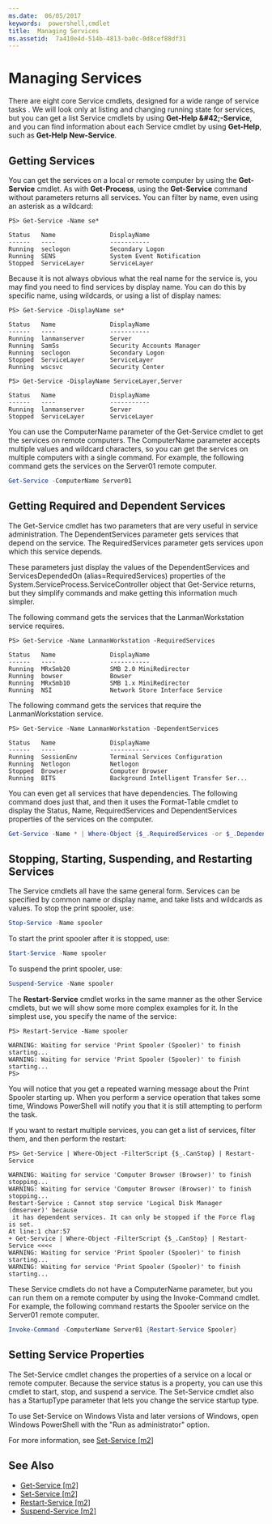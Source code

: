 ```yaml
---
ms.date:  06/05/2017
keywords:  powershell,cmdlet
title:  Managing Services
ms.assetid:  7a410e4d-514b-4813-ba0c-0d8cef88df31
---
```

# Managing Services

There are eight core Service cmdlets, designed for a wide range of service tasks . We will look only at listing and changing running state for services, but you can get a list Service cmdlets by using **Get-Help \&#42;-Service**, and you can find information about each Service cmdlet by using **Get-Help<Cmdlet-Name>**, such as **Get-Help New-Service**.

## Getting Services

You can get the services on a local or remote computer by using the **Get-Service** cmdlet. As with **Get-Process**, using the **Get-Service** command without parameters returns all services. You can filter by name, even using an asterisk as a wildcard:

```
PS> Get-Service -Name se*

Status   Name               DisplayName
------   ----               -----------
Running  seclogon           Secondary Logon
Running  SENS               System Event Notification
Stopped  ServiceLayer       ServiceLayer
```

Because it is not always obvious what the real name for the service is, you may find you need to find services by display name. You can do this by specific name, using wildcards, or using a list of display names:

```
PS> Get-Service -DisplayName se*

Status   Name               DisplayName
------   ----               -----------
Running  lanmanserver       Server
Running  SamSs              Security Accounts Manager
Running  seclogon           Secondary Logon
Stopped  ServiceLayer       ServiceLayer
Running  wscsvc             Security Center

PS> Get-Service -DisplayName ServiceLayer,Server

Status   Name               DisplayName
------   ----               -----------
Running  lanmanserver       Server
Stopped  ServiceLayer       ServiceLayer
```

You can use the ComputerName parameter of the Get-Service cmdlet to get the services on remote computers. The ComputerName parameter accepts multiple values and wildcard characters, so you can get the services on multiple computers with a single command. For example, the following command gets the services on the Server01 remote computer.

```powershell
Get-Service -ComputerName Server01
```

## Getting Required and Dependent Services

The Get-Service cmdlet has two parameters that are very useful in service administration. The DependentServices parameter gets services that depend on the service. The RequiredServices parameter gets services upon which this service depends.

These parameters just display the values of the DependentServices and ServicesDependedOn (alias=RequiredServices) properties of the System.ServiceProcess.ServiceController object that Get-Service returns, but they simplify commands and make getting this information much simpler.

The following command gets the services that the LanmanWorkstation service requires.

```
PS> Get-Service -Name LanmanWorkstation -RequiredServices

Status   Name               DisplayName
------   ----               -----------
Running  MRxSmb20           SMB 2.0 MiniRedirector
Running  bowser             Bowser
Running  MRxSmb10           SMB 1.x MiniRedirector
Running  NSI                Network Store Interface Service
```

The following command gets the services that require the LanmanWorkstation service.

```
PS> Get-Service -Name LanmanWorkstation -DependentServices

Status   Name               DisplayName
------   ----               -----------
Running  SessionEnv         Terminal Services Configuration
Running  Netlogon           Netlogon
Stopped  Browser            Computer Browser
Running  BITS               Background Intelligent Transfer Ser...
```

You can even get all services that have dependencies. The following command does just that, and then it uses the Format-Table cmdlet to display the Status, Name, RequiredServices and DependentServices properties of the services on the computer.

```powershell
Get-Service -Name * | Where-Object {$_.RequiredServices -or $_.DependentServices} | Format-Table -Property Status, Name, RequiredServices, DependentServices -auto
```

## Stopping, Starting, Suspending, and Restarting Services
The Service cmdlets all have the same general form. Services can be specified by common name or display name, and take lists and wildcards as values. To stop the print spooler, use:

```powershell
Stop-Service -Name spooler
```

To start the print spooler after it is stopped, use:

```powershell
Start-Service -Name spooler
```

To suspend the print spooler, use:

```powershell
Suspend-Service -Name spooler
```

The **Restart-Service** cmdlet works in the same manner as the other Service cmdlets, but we will show some more complex examples for it. In the simplest use, you specify the name of the service:

```
PS> Restart-Service -Name spooler

WARNING: Waiting for service 'Print Spooler (Spooler)' to finish starting...
WARNING: Waiting for service 'Print Spooler (Spooler)' to finish starting...
PS>
```

You will notice that you get a repeated warning message about the Print Spooler starting up. When you perform a service operation that takes some time, Windows PowerShell will notify you that it is still attempting to perform the task.

If you want to restart multiple services, you can get a list of services, filter them, and then perform the restart:

```
PS> Get-Service | Where-Object -FilterScript {$_.CanStop} | Restart-Service

WARNING: Waiting for service 'Computer Browser (Browser)' to finish stopping...
WARNING: Waiting for service 'Computer Browser (Browser)' to finish stopping...
Restart-Service : Cannot stop service 'Logical Disk Manager (dmserver)' because
 it has dependent services. It can only be stopped if the Force flag is set.
At line:1 char:57
+ Get-Service | Where-Object -FilterScript {$_.CanStop} | Restart-Service <<<<
WARNING: Waiting for service 'Print Spooler (Spooler)' to finish starting...
WARNING: Waiting for service 'Print Spooler (Spooler)' to finish starting...
```

These Service cmdlets do not have a ComputerName parameter, but you can run them on a remote computer by using the Invoke-Command cmdlet. For example, the following command restarts the Spooler service on the Server01 remote computer.

```powershell
Invoke-Command -ComputerName Server01 {Restart-Service Spooler}
```

## Setting Service Properties

The Set-Service cmdlet changes the properties of a service on a local or remote computer. Because the service status is a property, you can use this cmdlet to start, stop, and suspend a service. The Set-Service cmdlet also has a StartupType parameter that lets you change the service startup type.

To use Set-Service on Windows Vista and later versions of Windows, open Windows PowerShell with the "Run as administrator" option.

For more information, see [Set-Service [m2]](https://technet.microsoft.com/library/b71e29ed-372b-4e32-a4b7-5eb6216e56c3)

## See Also

- [Get-Service [m2]](https://technet.microsoft.com/en-us/library/0a09cb22-0a1c-4a79-9851-4e53075f9cf6)
- [Set-Service [m2]](https://technet.microsoft.com/library/b71e29ed-372b-4e32-a4b7-5eb6216e56c3)
- [Restart-Service [m2]](https://technet.microsoft.com/en-us/library/45acf50d-2277-4523-baf7-ce7ced977d0f)
- [Suspend-Service [m2]](https://technet.microsoft.com/en-us/library/c8492b87-0e21-4faf-8054-3c83c2ec2826)